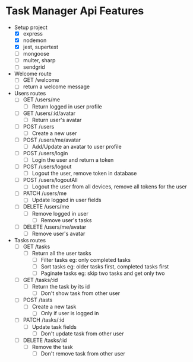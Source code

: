# Task Manager Api Features

- Setup project
  - [x] express
  - [x] nodemon
  - [x] jest, supertest
  - [ ] mongoose
  - [ ] multer, sharp
  - [ ] sendgrid
- Welcome route
  - [ ] GET /welcome
  - [ ] return a welcome message
- Users routes
  - [ ] GET /users/me
    - [ ] Return logged in user profile
  - [ ] GET /users/:id/avatar
    - [ ] Return user's avatar
  - [ ] POST /users
    - [ ] Create a new user
  - [ ] POST /users/me/avatar
    - [ ] Add/Update an avatar to user profile
  - [ ] POST /users/login
    - [ ] Login the user and return a token
  - [ ] POST /users/logout
    - [ ] Logout the user, remove token in database
  - [ ] POST /users/logoutAll
    - [ ] Logout the user from all devices, remove all tokens for the user
  - [ ] PATCH /users/me
    - [ ] Update logged in user fields
  - [ ] DELETE /users/me
    - [ ] Remove logged in user
      - [ ] Remove user's tasks
  - [ ] DELETE /users/me/avatar
    - [ ] Remove user's avatar
- Tasks routes
  - [ ] GET /tasks
    - [ ] Return all the user tasks
      - [ ] Filter tasks eg: only completed tasks
      - [ ] Sort tasks eg: older tasks first, completed tasks first
      - [ ] Paginate tasks eg: skip two tasks and get only two
  - [ ] GET /tasks/:id
    - [ ] Return the task by its id
      - [ ] Don't show task from other user
  - [ ] POST /tasts
    - [ ] Create a new task
      - [ ] Only if user is logged in
  - [ ] PATCH /tasks/:id
    - [ ] Update task fields
      - [ ] Don't update task from other user
  - [ ] DELETE /tasks/:id
    - [ ] Remove the task
      - [ ] Don't remove task from other user
